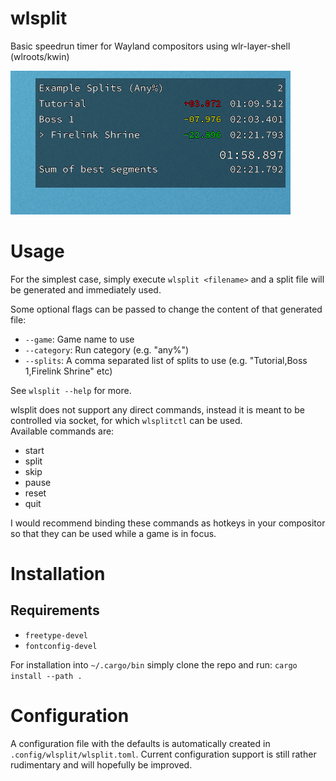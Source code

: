 # wlsplit

Basic speedrun timer for Wayland compositors using wlr-layer-shell (wlroots/kwin)

[![Search](screenshots/screenshot.png?raw=true)](screenshots/screenshot.png?raw=true)
# Usage

For the simplest case, simply execute `wlsplit <filename>` and a split file will be generated and immediately used.

Some optional flags can be passed to change the content of that generated file:

- `--game`: Game name to use
- `--category`: Run category (e.g. "any%")
- `--splits`: A comma separated list of splits to use (e.g. "Tutorial,Boss 1,Firelink Shrine" etc)

See `wlsplit --help` for more.

wlsplit does not support any direct commands, instead it is meant to be controlled via socket, for which `wlsplitctl` can be used.  
Available commands are:

- start
- split
- skip
- pause
- reset
- quit

I would recommend binding these commands as hotkeys in your compositor so that they can be used while a game is in focus.

# Installation

## Requirements

 - `freetype-devel`
 - `fontconfig-devel`

For installation into `~/.cargo/bin` simply clone the repo and run: `cargo install --path .`

# Configuration

A configuration file with the defaults is automatically created in `.config/wlsplit/wlsplit.toml`.
Current configuration support is still rather rudimentary and will hopefully be improved.